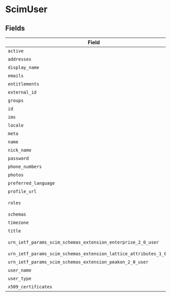 # ScimUser


## Fields

| Field                                                                                                                                                                                                            | Type                                                                                                                                                                                                             | Required                                                                                                                                                                                                         | Description                                                                                                                                                                                                      |
| ---------------------------------------------------------------------------------------------------------------------------------------------------------------------------------------------------------------- | ---------------------------------------------------------------------------------------------------------------------------------------------------------------------------------------------------------------- | ---------------------------------------------------------------------------------------------------------------------------------------------------------------------------------------------------------------- | ---------------------------------------------------------------------------------------------------------------------------------------------------------------------------------------------------------------- |
| `active`                                                                                                                                                                                                         | *T.nilable(T::Boolean)*                                                                                                                                                                                          | :heavy_minus_sign:                                                                                                                                                                                               | N/A                                                                                                                                                                                                              |
| `addresses`                                                                                                                                                                                                      | T::Array<[::UnifiedRubySDK::Shared::ScimAddress](../../models/shared/scimaddress.md)>                                                                                                                            | :heavy_minus_sign:                                                                                                                                                                                               | N/A                                                                                                                                                                                                              |
| `display_name`                                                                                                                                                                                                   | *T.nilable(::String)*                                                                                                                                                                                            | :heavy_minus_sign:                                                                                                                                                                                               | N/A                                                                                                                                                                                                              |
| `emails`                                                                                                                                                                                                         | T::Array<[::UnifiedRubySDK::Shared::ScimEmail](../../models/shared/scimemail.md)>                                                                                                                                | :heavy_minus_sign:                                                                                                                                                                                               | N/A                                                                                                                                                                                                              |
| `entitlements`                                                                                                                                                                                                   | T::Array<[::UnifiedRubySDK::Shared::ScimEntitlement](../../models/shared/scimentitlement.md)>                                                                                                                    | :heavy_minus_sign:                                                                                                                                                                                               | N/A                                                                                                                                                                                                              |
| `external_id`                                                                                                                                                                                                    | *T.nilable(::String)*                                                                                                                                                                                            | :heavy_minus_sign:                                                                                                                                                                                               | N/A                                                                                                                                                                                                              |
| `groups`                                                                                                                                                                                                         | T::Array<[::UnifiedRubySDK::Shared::ScimUserGroups](../../models/shared/scimusergroups.md)>                                                                                                                      | :heavy_minus_sign:                                                                                                                                                                                               | N/A                                                                                                                                                                                                              |
| `id`                                                                                                                                                                                                             | *T.nilable(::String)*                                                                                                                                                                                            | :heavy_minus_sign:                                                                                                                                                                                               | N/A                                                                                                                                                                                                              |
| `ims`                                                                                                                                                                                                            | T::Array<[::UnifiedRubySDK::Shared::ScimIms](../../models/shared/scimims.md)>                                                                                                                                    | :heavy_minus_sign:                                                                                                                                                                                               | N/A                                                                                                                                                                                                              |
| `locale`                                                                                                                                                                                                         | *T.nilable(::String)*                                                                                                                                                                                            | :heavy_minus_sign:                                                                                                                                                                                               | N/A                                                                                                                                                                                                              |
| `meta`                                                                                                                                                                                                           | [T.nilable(::UnifiedRubySDK::Shared::PropertyScimUserMeta)](../../models/shared/propertyscimusermeta.md)                                                                                                         | :heavy_minus_sign:                                                                                                                                                                                               | N/A                                                                                                                                                                                                              |
| `name`                                                                                                                                                                                                           | [T.nilable(::UnifiedRubySDK::Shared::PropertyScimUserName)](../../models/shared/propertyscimusername.md)                                                                                                         | :heavy_minus_sign:                                                                                                                                                                                               | N/A                                                                                                                                                                                                              |
| `nick_name`                                                                                                                                                                                                      | *T.nilable(::String)*                                                                                                                                                                                            | :heavy_minus_sign:                                                                                                                                                                                               | N/A                                                                                                                                                                                                              |
| `password`                                                                                                                                                                                                       | *T.nilable(::String)*                                                                                                                                                                                            | :heavy_minus_sign:                                                                                                                                                                                               | N/A                                                                                                                                                                                                              |
| `phone_numbers`                                                                                                                                                                                                  | T::Array<[::UnifiedRubySDK::Shared::ScimPhoneNumber](../../models/shared/scimphonenumber.md)>                                                                                                                    | :heavy_minus_sign:                                                                                                                                                                                               | N/A                                                                                                                                                                                                              |
| `photos`                                                                                                                                                                                                         | T::Array<[::UnifiedRubySDK::Shared::ScimPhoto](../../models/shared/scimphoto.md)>                                                                                                                                | :heavy_minus_sign:                                                                                                                                                                                               | N/A                                                                                                                                                                                                              |
| `preferred_language`                                                                                                                                                                                             | *T.nilable(::String)*                                                                                                                                                                                            | :heavy_minus_sign:                                                                                                                                                                                               | N/A                                                                                                                                                                                                              |
| `profile_url`                                                                                                                                                                                                    | *T.nilable(::String)*                                                                                                                                                                                            | :heavy_minus_sign:                                                                                                                                                                                               | N/A                                                                                                                                                                                                              |
| `roles`                                                                                                                                                                                                          | T::Array<[::UnifiedRubySDK::Shared::ScimRole](../../models/shared/scimrole.md)>                                                                                                                                  | :heavy_minus_sign:                                                                                                                                                                                               | Student, Faculty, ...                                                                                                                                                                                            |
| `schemas`                                                                                                                                                                                                        | T::Array<[::UnifiedRubySDK::Shared::PropertyScimUserSchemas](../../models/shared/propertyscimuserschemas.md)>                                                                                                    | :heavy_minus_sign:                                                                                                                                                                                               | N/A                                                                                                                                                                                                              |
| `timezone`                                                                                                                                                                                                       | *T.nilable(::String)*                                                                                                                                                                                            | :heavy_minus_sign:                                                                                                                                                                                               | N/A                                                                                                                                                                                                              |
| `title`                                                                                                                                                                                                          | *T.nilable(::String)*                                                                                                                                                                                            | :heavy_minus_sign:                                                                                                                                                                                               | N/A                                                                                                                                                                                                              |
| `urn_ietf_params_scim_schemas_extension_enterprise_2_0_user`                                                                                                                                                     | [T.nilable(::UnifiedRubySDK::Shared::PropertyScimUserUrnIetfParamsScimSchemasExtensionEnterprise20User)](../../models/shared/propertyscimuserurnietfparamsscimschemasextensionenterprise20user.md)               | :heavy_minus_sign:                                                                                                                                                                                               | an organization.                                                                                                                                                                                                 |
| `urn_ietf_params_scim_schemas_extension_lattice_attributes_1_0_user`                                                                                                                                             | [T.nilable(::UnifiedRubySDK::Shared::PropertyScimUserUrnIetfParamsScimSchemasExtensionLatticeAttributes10User)](../../models/shared/propertyscimuserurnietfparamsscimschemasextensionlatticeattributes10user.md) | :heavy_minus_sign:                                                                                                                                                                                               | N/A                                                                                                                                                                                                              |
| `urn_ietf_params_scim_schemas_extension_peakon_2_0_user`                                                                                                                                                         | [T.nilable(::UnifiedRubySDK::Shared::PropertyScimUserUrnIetfParamsScimSchemasExtensionPeakon20User)](../../models/shared/propertyscimuserurnietfparamsscimschemasextensionpeakon20user.md)                       | :heavy_minus_sign:                                                                                                                                                                                               | N/A                                                                                                                                                                                                              |
| `user_name`                                                                                                                                                                                                      | *T.nilable(::String)*                                                                                                                                                                                            | :heavy_minus_sign:                                                                                                                                                                                               | N/A                                                                                                                                                                                                              |
| `user_type`                                                                                                                                                                                                      | *T.nilable(::String)*                                                                                                                                                                                            | :heavy_minus_sign:                                                                                                                                                                                               | N/A                                                                                                                                                                                                              |
| `x509_certificates`                                                                                                                                                                                              | T::Array<[::UnifiedRubySDK::Shared::ScimRole](../../models/shared/scimrole.md)>                                                                                                                                  | :heavy_minus_sign:                                                                                                                                                                                               | N/A                                                                                                                                                                                                              |